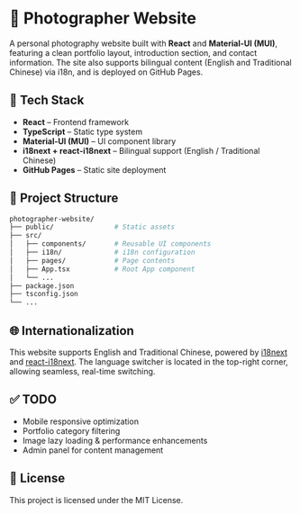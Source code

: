 # 📸 Photographer Website

A personal photography website built with **React** and **Material-UI (MUI)**, featuring a clean portfolio layout, introduction section, and contact information. The site also supports bilingual content (English and Traditional Chinese) via i18n, and is deployed on GitHub Pages.

## 🚀 Tech Stack

- **React** – Frontend framework
- **TypeScript** – Static type system
- **Material-UI (MUI)** – UI component library
- **i18next + react-i18next** – Bilingual support (English / Traditional Chinese)
- **GitHub Pages** – Static site deployment

## 📂 Project Structure

```bash
photographer-website/
├── public/               # Static assets
├── src/
│   ├── components/       # Reusable UI components
│   ├── i18n/             # i18n configuration
│   ├── pages/            # Page contents
│   ├── App.tsx           # Root App component
│   └── ...
├── package.json
├── tsconfig.json
└── ...
```

## 🌐 Internationalization

This website supports English and Traditional Chinese, powered by [i18next](https://www.i18next.com/) and [react-i18next](https://react.i18next.com/). The language switcher is located in the top-right corner, allowing seamless, real-time switching.

## ✅ TODO

- Mobile responsive optimization
- Portfolio category filtering
- Image lazy loading & performance enhancements
- Admin panel for content management

## 📝 License

This project is licensed under the MIT License.